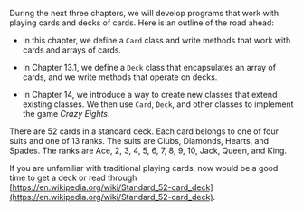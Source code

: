 During the next three chapters, we will develop programs that work with playing cards and decks of cards. Here is an outline of the road ahead:



*  In this chapter, we define a `Card` class and write methods that work with cards and arrays of cards.

*  In Chapter 13.1, we define a `Deck` class that encapsulates an array of cards, and we write methods that operate on decks.

*  In Chapter 14, we introduce a way to create new classes that extend existing classes.
We then use `Card`, `Deck`, and other classes to implement the game *Crazy Eights*.





There are 52 cards in a standard deck. Each card belongs to one of four suits and one of 13 ranks. The suits are Clubs, Diamonds, Hearts, and Spades. The ranks are Ace, 2, 3, 4, 5, 6, 7, 8, 9, 10, Jack, Queen, and King.

If you are unfamiliar with traditional playing cards, now would be a good time to get a deck or read through [https://en.wikipedia.org/wiki/Standard_52-card_deck](https://en.wikipedia.org/wiki/Standard_52-card_deck).